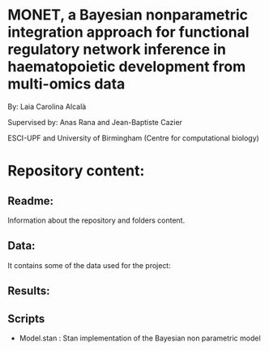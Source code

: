 # MONET, a Bayesian nonparametric integration approach for functional regulatory network inference in haematopoietic development from multi-omics data
By: Laia Carolina Alcalà

Supervised by: Anas Rana and Jean-Baptiste Cazier

ESCI-UPF and University of Birmingham (Centre for computational biology)


# Repository content:
## Readme:
Information about the repository and folders content.

## Data:
It contains some of the data used for the project:


## Results:

## Scripts
- Model.stan : Stan implementation of the Bayesian non parametric model
